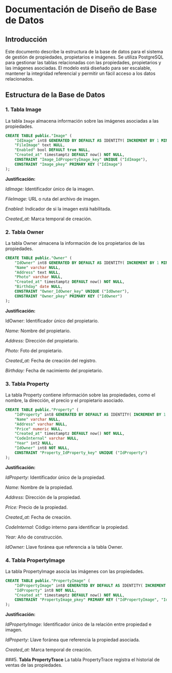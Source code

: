 
# Documentación de Diseño de Base de Datos

## Introducción

Este documento describe la estructura de la base de datos para el sistema de gestión de propiedades, propietarios e imágenes. Se utiliza PostgreSQL para gestionar las tablas relacionadas con las propiedades, propietarios y las imágenes asociadas. El modelo está diseñado para ser escalable, mantener la integridad referencial y permitir un fácil acceso a los datos relacionados.

## Estructura de la Base de Datos

### 1. Tabla **Image**
La tabla `Image` almacena información sobre las imágenes asociadas a las propiedades.

```sql
CREATE TABLE public."Image" (
    "IdImage" int8 GENERATED BY DEFAULT AS IDENTITY( INCREMENT BY 1 MINVALUE 1 MAXVALUE 9223372036854775807 START 1 CACHE 1 NO CYCLE) NOT NULL,
    "FileImage" text NULL,
    "Enabled" bool DEFAULT true NULL,
    "Created_at" timestamptz DEFAULT now() NOT NULL,
    CONSTRAINT "Image_IdPropertyImage_key" UNIQUE ("IdImage"),
    CONSTRAINT "Image_pkey" PRIMARY KEY ("IdImage")
);
```

**Justificación:**

*IdImage:* Identificador único de la imagen.

*FileImage:* URL o ruta del archivo de imagen.

*Enabled:* Indicador de si la imagen está habilitada.

*Created_at:* Marca temporal de creación.



### 2. Tabla **Owner**
La tabla Owner almacena la información de los propietarios de las propiedades.

```sql
CREATE TABLE public."Owner" (
    "IdOwner" int8 GENERATED BY DEFAULT AS IDENTITY( INCREMENT BY 1 MINVALUE 1 MAXVALUE 9223372036854775807 START 1 CACHE 1 NO CYCLE) NOT NULL,
    "Name" varchar NULL,
    "Address" text NULL,
    "Photo" varchar NULL,
    "Created_at" timestamptz DEFAULT now() NOT NULL,
    "Birthday" date NULL,
    CONSTRAINT "Owner_IdOwner_key" UNIQUE ("IdOwner"),
    CONSTRAINT "Owner_pkey" PRIMARY KEY ("IdOwner")
);
```

**Justificación:**

IdOwner: Identificador único del propietario.

*Name:* Nombre del propietario.

*Address:* Dirección del propietario.

*Photo:* Foto del propietario.

*Created_at:* Fecha de creación del registro.

*Birthday:* Fecha de nacimiento del propietario.


###  3. **Tabla Property**
La tabla Property contiene información sobre las propiedades, como el nombre, la dirección, el precio y el propietario asociado.

```sql
CREATE TABLE public."Property" (
    "IdProperty" int8 GENERATED BY DEFAULT AS IDENTITY( INCREMENT BY 1 MINVALUE 1 MAXVALUE 9223372036854775807 START 1 CACHE 1 NO CYCLE) NOT NULL,
    "Name" varchar NULL,
    "Address" varchar NULL,
    "Price" numeric NULL,
    "Created_at" timestamptz DEFAULT now() NOT NULL,
    "CodeInternal" varchar NULL,
    "Year" int2 NULL,
    "IdOwner" int8 NOT NULL,
    CONSTRAINT "Property_IdProperty_key" UNIQUE ("IdProperty")
);
```

**Justificación:**

*IdProperty:* Identificador único de la propiedad.

*Name:* Nombre de la propiedad.

*Address:* Dirección de la propiedad.

*Price:* Precio de la propiedad.

*Created_at:* Fecha de creación.

*CodeInternal:* Código interno para identificar la propiedad.

*Year:* Año de construcción.

*IdOwner:* Llave foránea que referencia a la tabla Owner.

### 4. Tabla **PropertyImage**
La tabla PropertyImage asocia las imágenes con las propiedades.
```sql
CREATE TABLE public."PropertyImage" (
    "IdPropertyImage" int8 GENERATED BY DEFAULT AS IDENTITY( INCREMENT BY 1 MINVALUE 1 MAXVALUE 9223372036854775807 START 1 CACHE 1 NO CYCLE) NOT NULL,
    "IdProperty" int8 NOT NULL,
    "Created_at" timestamptz DEFAULT now() NOT NULL,
    CONSTRAINT "PropertyImage_pkey" PRIMARY KEY ("IdPropertyImage", "IdProperty")
);
```


**Justificación:**

*IdPropertyImage:* Identificador único de la relación entre propiedad e imagen.

*IdProperty:* Llave foránea que referencia la propiedad asociada.

*Created_at:* Marca temporal de creación.


###5. **Tabla PropertyTrace**
La tabla PropertyTrace registra el historial de ventas de las propiedades.

